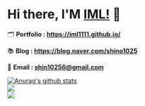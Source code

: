 # Hi there, I'M [IML!](https://iml1111.github.io) 👋

🗂 **Portfolio : https://iml1111.github.io/**

📚 **Blog : https://blog.naver.com/shino1025**

📧 **Email : shin10256@gmail.com**

<a href="https://github.com/anuraghazra/github-readme-stats">
  <img align="center" src="https://github-readme-stats.anuraghazra1.vercel.app/api?username=iml1111&show_icons=true&include_all_commits=true&theme=material-palenight&count_private=true" alt="Anurag's github stats" />
</a>
<br>
<a href="https://github.com/anuraghazra/github-readme-stats">
  <!-- Change the `github-readme-stats.anuraghazra1.vercel.app` to `github-readme-stats.vercel.app`  -->
  <img align="center" src="https://github-readme-stats.anuraghazra1.vercel.app/api/top-langs/?username=iml1111&layout=compact&theme=material-palenight" />
</a>
<br>
<a href="https://github.com/anuraghazra/anuraghazra.github.io">
  <!-- Change the `github-readme-stats.anuraghazra1.vercel.app` to `github-readme-stats.vercel.app`  -->
  <img align="center" src="https://github-readme-stats.anuraghazra1.vercel.app/api/pin/?username=iml1111&repo=iml1111.github.io&theme=material-palenight" />
</a>

